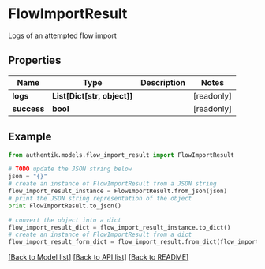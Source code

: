 # FlowImportResult

Logs of an attempted flow import

## Properties
Name | Type | Description | Notes
------------ | ------------- | ------------- | -------------
**logs** | **List[Dict[str, object]]** |  | [readonly] 
**success** | **bool** |  | [readonly] 

## Example

```python
from authentik.models.flow_import_result import FlowImportResult

# TODO update the JSON string below
json = "{}"
# create an instance of FlowImportResult from a JSON string
flow_import_result_instance = FlowImportResult.from_json(json)
# print the JSON string representation of the object
print FlowImportResult.to_json()

# convert the object into a dict
flow_import_result_dict = flow_import_result_instance.to_dict()
# create an instance of FlowImportResult from a dict
flow_import_result_form_dict = flow_import_result.from_dict(flow_import_result_dict)
```
[[Back to Model list]](../README.md#documentation-for-models) [[Back to API list]](../README.md#documentation-for-api-endpoints) [[Back to README]](../README.md)


